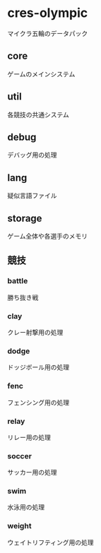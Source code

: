 # cres-olympic
マイクラ五輪のデータパック
## core
ゲームのメインシステム
## util
各競技の共通システム
## debug
デバッグ用の処理
## lang
疑似言語ファイル
## storage
ゲーム全体や各選手のメモリ

## 競技
### battle
勝ち抜き戦
### clay
クレー射撃用の処理
### dodge
ドッジボール用の処理
### fenc
フェンシング用の処理
### relay
リレー用の処理
### soccer
サッカー用の処理
### swim
水泳用の処理
### weight
ウェイトリフティング用の処理
